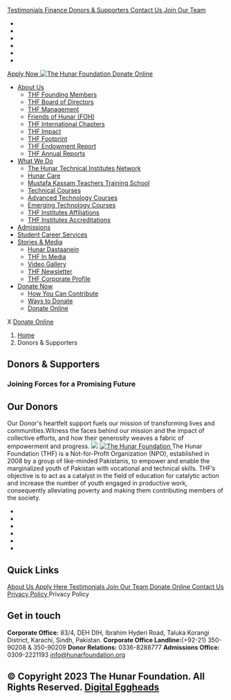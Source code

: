[ Testimonials ](https://hunarfoundation.org/donors-and-supporters/</testimonials/>)
[ Finance ](https://hunarfoundation.org/donors-and-supporters/</finance/>)
[ Donors & Supporters ](https://hunarfoundation.org/donors-and-supporters/</donors-and-supporters/>)
[ Contact Us ](https://hunarfoundation.org/donors-and-supporters/</contact-us/>)
[ Join Our Team ](https://hunarfoundation.org/donors-and-supporters/</join-our-team/>)
  * [ ](https://hunarfoundation.org/donors-and-supporters/<https:/www.facebook.com/THFPakistan/>)
  * [ ](https://hunarfoundation.org/donors-and-supporters/<https:/www.instagram.com/thehunarfoundation/>)
  * [ ](https://hunarfoundation.org/donors-and-supporters/<https:/www.linkedin.com/company/the-hunar-foundation-thf-/>)
  * [ ](https://hunarfoundation.org/donors-and-supporters/<https:/twitter.com/THFHunar>)
  * [ ](https://hunarfoundation.org/donors-and-supporters/<https:/www.tiktok.com/@thehunarfoundation?_t=8edbSHDc97y&_r=1>)
  * [ ](https://hunarfoundation.org/donors-and-supporters/<https:/www.youtube.com/c/TheHunarFoundationTHF>)


[ Apply Now ](https://hunarfoundation.org/donors-and-supporters/<https:/docs.google.com/forms/d/e/1FAIpQLScI-WyhUZ2lZaoOHCtRIcRShkeC1ulelv_o0Ds8FmYqorPa7w/viewform?vc=0&c=0&w=1&flr=0>)
[ ![The Hunar Foundation](https://hunarfoundation.org/wp-content/uploads/2021/02/THF-Logo.png) ](https://hunarfoundation.org/donors-and-supporters/<https:/hunarfoundation.org/>)
[ Donate Online ](https://hunarfoundation.org/donors-and-supporters/<https:/billing.paypro.com.pk/donation/hunar-foundation/>)
  * [About Us](https://hunarfoundation.org/donors-and-supporters/<https:/hunarfoundation.org/about-us/>)
    * [THF Founding Members](https://hunarfoundation.org/donors-and-supporters/<https:/hunarfoundation.org/thf-founding-members/>)
    * [THF Board of Directors](https://hunarfoundation.org/donors-and-supporters/<https:/hunarfoundation.org/thf-board-of-directors/>)
    * [THF Management](https://hunarfoundation.org/donors-and-supporters/<https:/hunarfoundation.org/thf-management/>)
    * [Friends of Hunar (FOH)](https://hunarfoundation.org/donors-and-supporters/<https:/hunarfoundation.org/friends-of-hunar-foh/>)
    * [THF International Chapters](https://hunarfoundation.org/donors-and-supporters/<https:/hunarfoundation.org/thf-international-chapters/>)
    * [THF Impact](https://hunarfoundation.org/donors-and-supporters/<https:/hunarfoundation.org/thf-impact/>)
    * [THF Footprint](https://hunarfoundation.org/donors-and-supporters/<https:/hunarfoundation.org/thf-footprint/>)
    * [THF Endowment Report](https://hunarfoundation.org/donors-and-supporters/<https:/hunarfoundation.org/thf-endowment-report/>)
    * [THF Annual Reports](https://hunarfoundation.org/donors-and-supporters/<https:/hunarfoundation.org/thf-annual-reports/>)
  * [What We Do](https://hunarfoundation.org/donors-and-supporters/<#>)
    * [The Hunar Technical Institutes Network](https://hunarfoundation.org/donors-and-supporters/<https:/hunarfoundation.org/the-hunar-technical-institutes-network/>)
    * [Hunar Care](https://hunarfoundation.org/donors-and-supporters/<https:/hunarfoundation.org/hunar-care/>)
    * [Mustafa Kassam Teachers Training School](https://hunarfoundation.org/donors-and-supporters/<https:/hunarfoundation.org/mustafa-kassam-teachers-training-school/>)
    * [Technical Courses](https://hunarfoundation.org/donors-and-supporters/<https:/hunarfoundation.org/technical-courses/>)
    * [Advanced Technology Courses](https://hunarfoundation.org/donors-and-supporters/<https:/hunarfoundation.org/advanced-technology-courses/>)
    * [Emerging Technology Courses](https://hunarfoundation.org/donors-and-supporters/<https:/hunarfoundation.org/emerging-technology-courses/>)
    * [THF Institutes Affiliations](https://hunarfoundation.org/donors-and-supporters/<https:/hunarfoundation.org/thf-institutes-affiliations/>)
    * [THF Institutes Accreditations](https://hunarfoundation.org/donors-and-supporters/<https:/hunarfoundation.org/thf-institutes-accreditations/>)
  * [Admissions](https://hunarfoundation.org/donors-and-supporters/<https:/hunarfoundation.org/admissions/>)
  * [Student Career Services](https://hunarfoundation.org/donors-and-supporters/<https:/hunarfoundation.org/student-career-services/>)
  * [Stories & Media](https://hunarfoundation.org/donors-and-supporters/<#>)
    * [Hunar Dastaanein](https://hunarfoundation.org/donors-and-supporters/<https:/hunarfoundation.org/hunar-dastaanein/>)
    * [THF In Media](https://hunarfoundation.org/donors-and-supporters/<https:/hunarfoundation.org/thf-in-media/>)
    * [Video Gallery](https://hunarfoundation.org/donors-and-supporters/<https:/hunarfoundation.org/video-gallery/>)
    * [THF Newsletter](https://hunarfoundation.org/donors-and-supporters/<https:/hunarfoundation.org/wp-content/uploads/2024/01/THF-Newsletter.pdf>)
    * [THF Corporate Profile](https://hunarfoundation.org/donors-and-supporters/<https:/hunarfoundation.org/wp-content/uploads/2024/01/THF-Corporate-Profile.pdf>)
  * [Donate Now](https://hunarfoundation.org/donors-and-supporters/<#>)
    * [How You Can Contribute](https://hunarfoundation.org/donors-and-supporters/<https:/hunarfoundation.org/how-you-can-contribute/>)
    * [Ways to Donate](https://hunarfoundation.org/donors-and-supporters/<https:/hunarfoundation.org/ways-to-donate/>)
    * [Donate Online](https://hunarfoundation.org/donors-and-supporters/<https:/billing.paypro.com.pk/donation/hunar-foundation/>)


X
[ Donate Online ](https://hunarfoundation.org/donors-and-supporters/<https:/billing.paypro.com.pk/donation/hunar-foundation/>)
  1. [Home](https://hunarfoundation.org/donors-and-supporters/<https:/hunarfoundation.org>)
  2. Donors & Supporters


##  Donors & Supporters 
###  Joining Forces for a Promising Future 
## Our Donors
Our Donor's heartfelt support fuels our mission of transforming lives and communities.Witness the faces behind our mission and the impact of collective efforts, and how their generosity weaves a fabric of empowerment and progress.
![](https://hunarfoundation.org/wp-content/uploads/2024/01/Donor-supporter-Logos-Image.png)
[ ![The Hunar Foundation](https://hunarfoundation.org/wp-content/uploads/2021/02/Honar-Foundation-Linear-Footer-Logo.png) ](https://hunarfoundation.org/donors-and-supporters/<https:/hunarfoundation.org/>)
The Hunar Foundation (THF) is a Not-for-Profit Organization (NPO), established in 2008 by a group of like-minded Pakistanis, to empower and enable the marginalized youth of Pakistan with vocational and technical skills. THF’s objective is to act as a catalyst in the field of education for catalytic action and increase the number of youth engaged in productive work, consequently alleviating poverty and making them contributing members of the society.
  * [ ](https://hunarfoundation.org/donors-and-supporters/<https:/www.facebook.com/THFPakistan/>)
  * [ ](https://hunarfoundation.org/donors-and-supporters/<https:/www.instagram.com/thehunarfoundation/>)
  * [ ](https://hunarfoundation.org/donors-and-supporters/<https:/www.linkedin.com/company/the-hunar-foundation-thf-/>)
  * [ ](https://hunarfoundation.org/donors-and-supporters/<https:/twitter.com/THFHunar>)
  * [ ](https://hunarfoundation.org/donors-and-supporters/<https:/www.tiktok.com/@thehunarfoundation?_t=8edbSHDc97y&_r=1>)
  * [ ](https://hunarfoundation.org/donors-and-supporters/<https:/www.youtube.com/c/TheHunarFoundationTHF>)


## Quick Links
[ About Us ](https://hunarfoundation.org/donors-and-supporters/<https:/hunarfoundation.org/about-us/>)
[ Apply Here ](https://hunarfoundation.org/donors-and-supporters/<>)
[ Testimonials ](https://hunarfoundation.org/donors-and-supporters/</testimonials/>)
[ Join Our Team ](https://hunarfoundation.org/donors-and-supporters/</join-our-team/>)
[ Donate Online ](https://hunarfoundation.org/donors-and-supporters/<https:/billing.paypro.com.pk/donation/hunar-foundation/>)
[ Contact Us ](https://hunarfoundation.org/donors-and-supporters/</contact-us/>)
[ Privacy Policy ](https://hunarfoundation.org/donors-and-supporters/<https:/hunarfoundation.org/privacy-policy/>)
Privacy Policy 
## Get in touch
**Corporate Office:** 83/4, DEH DIH, Ibrahim Hyderi Road, Taluka Korangi District, Karachi, Sindh, Pakistan.
**Corporate Office Landline:**(+92-21) 350-90208 & 350-90209 **Donor Relations:** 0336-8288777 **Admissions Office:** 0309-2221193 
info@hunarfoundation.org
[ ](https://hunarfoundation.org/donors-and-supporters/<#>)
## © Copyright 2023 The Hunar Foundation. All Rights Reserved. [Digital Eggheads](https://hunarfoundation.org/donors-and-supporters/<http:/digitaleggheads.com>)
